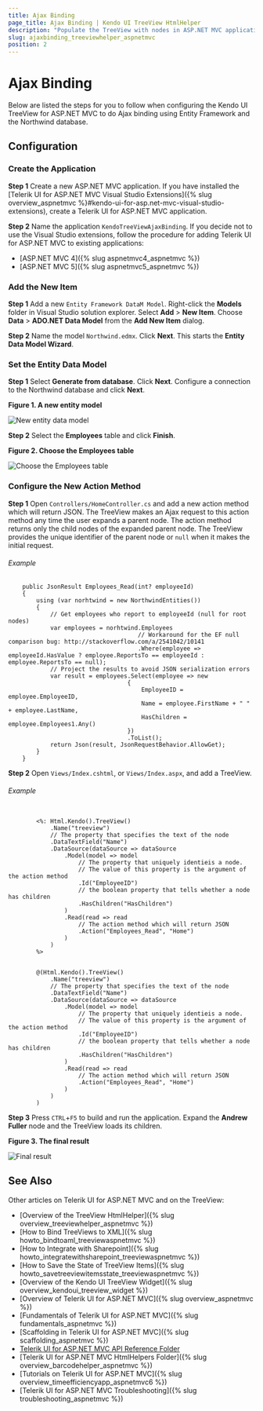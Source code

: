```yaml
---
title: Ajax Binding
page_title: Ajax Binding | Kendo UI TreeView HtmlHelper
description: "Populate the TreeView with nodes in ASP.NET MVC applications by using Ajax requests."
slug: ajaxbinding_treeviewhelper_aspnetmvc
position: 2
---
```


# Ajax Binding

Below are listed the steps for you to follow when configuring the Kendo UI TreeView for ASP.NET MVC to do Ajax binding using Entity Framework and the Northwind database.

## Configuration

### Create the Application

**Step 1** Create a new ASP.NET MVC application. If you have installed the [Telerik UI for ASP.NET MVC Visual Studio Extensions]({% slug overview_aspnetmvc %}#kendo-ui-for-asp.net-mvc-visual-studio-extensions), create a Telerik UI for ASP.NET MVC application.

**Step 2** Name the application `KendoTreeViewAjaxBinding`. If you decide not to use the Visual Studio extensions, follow the procedure for adding Telerik UI for ASP.NET MVC to existing applications:

* [ASP.NET MVC 4]({% slug aspnetmvc4_aspnetmvc %})
* [ASP.NET MVC 5]({% slug aspnetmvc5_aspnetmvc %})

### Add the New Item

**Step 1** Add a new `Entity Framework DataM Model`. Right-click the **Models** folder in Visual Studio solution explorer. Select **Add** > **New Item**. Choose **Data** > **ADO.NET Data Model** from the **Add New Item** dialog.

**Step 2** Name the model `Northwind.edmx`. Click **Next**. This starts the **Entity Data Model Wizard**.

### Set the Entity Data Model

**Step 1** Select **Generate from database**. Click **Next**. Configure a connection to the Northwind database and click **Next**.

**Figure 1. A new entity model**

![New entity data model](/helpers/treeview/images/tree-entity-data-model.png)

**Step 2** Select the **Employees** table and click **Finish**.

**Figure 2. Choose the Employees table**

![Choose the Employees table](/helpers/treeview/images/tree-employees-table.png)

### Configure the New Action Method

**Step 1** Open `Controllers/HomeController.cs` and add a new action method which will return JSON. The TreeView makes an Ajax request to this action method any time the user expands a parent node. The action method returns only the child nodes of the expanded parent node. The TreeView provides the unique identifier of the parent node or `null` when it makes the initial request.

###### Example

        public JsonResult Employees_Read(int? employeeId)
        {
            using (var norhtwind = new NorthwindEntities())
            {
                // Get employees who report to employeeId (null for root nodes)
                var employees = norhtwind.Employees
                                         // Workaround for the EF null comparison bug: http://stackoverflow.com/a/2541042/10141
                                         .Where(employee => employeeId.HasValue ? employee.ReportsTo == employeeId : employee.ReportsTo == null);
                // Project the results to avoid JSON serialization errors
                var result = employees.Select(employee => new
                                      {
                                          EmployeeID = employee.EmployeeID,
                                          Name = employee.FirstName + " " + employee.LastName,
                                          HasChildren = employee.Employees1.Any()
                                      })
                                      .ToList();
                return Json(result, JsonRequestBehavior.AllowGet);
            }
        }

**Step 2** Open `Views/Index.cshtml`, or `Views/Index.aspx`, and add a TreeView.

###### Example

```tab-ASPX

        <%: Html.Kendo().TreeView()
            .Name("treeview")
            // The property that specifies the text of the node
            .DataTextField("Name")
            .DataSource(dataSource => dataSource
                .Model(model => model
                    // The property that uniquely identieis a node.
                    // The value of this property is the argument of the action method
                    .Id("EmployeeID")
                    // the boolean property that tells whether a node has children
                    .HasChildren("HasChildren")
                )
                .Read(read => read
                    // The action method which will return JSON
                    .Action("Employees_Read", "Home")
                )
            )
        %>
```
```tab-Razor

        @(Html.Kendo().TreeView()
            .Name("treeview")
            // The property that specifies the text of the node
            .DataTextField("Name")
            .DataSource(dataSource => dataSource
                .Model(model => model
                    // The property that uniquely identieis a node.
                    // The value of this property is the argument of the action method
                    .Id("EmployeeID")
                    // the boolean property that tells whether a node has children
                    .HasChildren("HasChildren")
                )
                .Read(read => read
                    // The action method which will return JSON
                    .Action("Employees_Read", "Home")
                )
            )
        )
```

**Step 3** Press `CTRL`+`F5` to build and run the application. Expand the **Andrew Fuller** node and the TreeView loads its children.

**Figure 3. The final result**

![Final result](/helpers/treeview/images/tree-employees.png)

## See Also

Other articles on Telerik UI for ASP.NET MVC and on the TreeView:

* [Overview of the TreeView HtmlHelper]({% slug overview_treeviewhelper_aspnetmvc %})
* [How to Bind TreeViews to XML]({% slug howto_bindtoaml_treeviewaspnetmvc %})
* [How to Integrate with Sharepoint]({% slug howto_integratewithsharepoint_treeviewaspnetmvc %})
* [How to Save the State of TreeView Items]({% slug howto_savetreeviewitemsstate_treeviewaspnetmvc %})
* [Overview of the Kendo UI TreeView Widget]({% slug overview_kendoui_treeview_widget %})
* [Overview of Telerik UI for ASP.NET MVC]({% slug overview_aspnetmvc %})
* [Fundamentals of Telerik UI for ASP.NET MVC]({% slug fundamentals_aspnetmvc %})
* [Scaffolding in Telerik UI for ASP.NET MVC]({% slug scaffolding_aspnetmvc %})
* [Telerik UI for ASP.NET MVC API Reference Folder](/api/Kendo.Mvc/AggregateFunction)
* [Telerik UI for ASP.NET MVC HtmlHelpers Folder]({% slug overview_barcodehelper_aspnetmvc %})
* [Tutorials on Telerik UI for ASP.NET MVC]({% slug overview_timeefficiencyapp_aspnetmvc6 %})
* [Telerik UI for ASP.NET MVC Troubleshooting]({% slug troubleshooting_aspnetmvc %})
